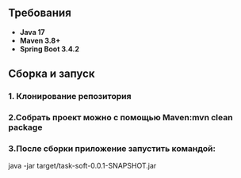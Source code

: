 ## Требования
- **Java 17**
- **Maven 3.8+**
- **Spring Boot 3.4.2**

## Сборка и запуск

### 1. Клонирование репозитория

### 2.Собрать проект можно с помощью Maven:mvn clean package

### 3.После  сборки приложение  запустить командой:
java -jar target/task-soft-0.0.1-SNAPSHOT.jar